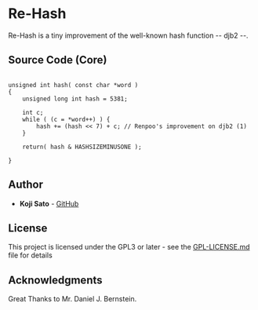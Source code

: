 # Re-Hash

Re-Hash is a tiny improvement of the well-known hash function -- djb2 --.

## Source Code (Core)

```

unsigned int hash( const char *word )
{
    unsigned long int hash = 5381;

    int c;
    while ( (c = *word++) ) {
        hash += (hash << 7) + c; // Renpoo's improvement on djb2 (1)
    }

    return( hash & HASHSIZEMINUSONE );

}

```


## Author

* **Koji Sato** - [GitHub](https://github/renpoo)

## License

This project is licensed under the GPL3 or later - see the [GPL-LICENSE.md](GPL-LICENSE.md) file for details

## Acknowledgments

Great Thanks to Mr. Daniel J. Bernstein.

